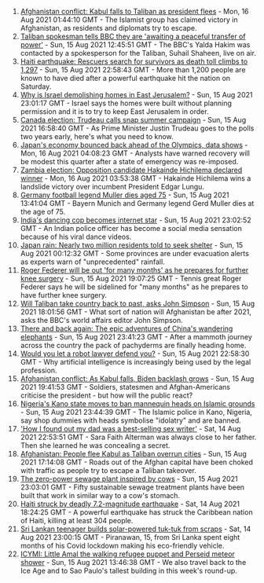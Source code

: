 1. [Afghanistan conflict: Kabul falls to Taliban as president flees](https://www.bbc.co.uk/news/world-asia-58223231) - Mon, 16 Aug 2021 01:44:10 GMT - The Islamist group has claimed victory in Afghanistan, as residents and diplomats try to escape.
2. [Taliban spokesman tells BBC they are 'awaiting a peaceful transfer of power'](https://www.bbc.co.uk/news/world-asia-58220305) - Sun, 15 Aug 2021 12:45:51 GMT - The BBC's Yalda Hakim was contacted by a spokesperson for the Taliban, Suhail Shaheen, live on air.
3. [Haiti earthquake: Rescuers search for survivors as death toll climbs to 1,297](https://www.bbc.co.uk/news/world-latin-america-58222888) - Sun, 15 Aug 2021 22:58:43 GMT - More than 1,200 people are known to have died after a powerful earthquake hit the nation on Saturday.
4. [Why is Israel demolishing homes in East Jerusalem?](https://www.bbc.co.uk/news/world-middle-east-58201218) - Sun, 15 Aug 2021 23:01:17 GMT - Israel says the homes were built without planning permission and it is to try to keep East Jerusalem in order.
5. [Canada election: Trudeau calls snap summer campaign](https://www.bbc.co.uk/news/world-us-canada-58209031) - Sun, 15 Aug 2021 16:58:40 GMT - As Prime Minister Justin Trudeau goes to the polls two years early, here's what you need to know.
6. [Japan's economy bounced back ahead of the Olympics, data shows](https://www.bbc.co.uk/news/business-58227096) - Mon, 16 Aug 2021 04:08:23 GMT - Analysts have warned recovery will be modest this quarter after a state of emergency was re-imposed.
7. [Zambia election: Opposition candidate Hakainde Hichilema declared winner](https://www.bbc.co.uk/news/world-africa-58226695) - Mon, 16 Aug 2021 03:53:38 GMT - Hakainde Hichilema wins a landslide victory over incumbent President Edgar Lungu.
8. [Germany football legend Muller dies aged 75](https://www.bbc.co.uk/sport/football/58222495) - Sun, 15 Aug 2021 13:41:04 GMT - Bayern Munich and Germany legend Gerd Muller dies at the age of 75.
9. [India's dancing cop becomes internet star](https://www.bbc.co.uk/news/world-asia-india-58184026) - Sun, 15 Aug 2021 23:02:52 GMT - An Indian police officer has become a social media sensation because of his viral dance videos.
10. [Japan rain: Nearly two million residents told to seek shelter](https://www.bbc.co.uk/news/world-asia-58212803) - Sun, 15 Aug 2021 00:12:32 GMT - Some provinces are under evacuation alerts as experts warn of "unprecedented" rainfall.
11. [Roger Federer will be out 'for many months' as he prepares for further knee surgery](https://www.bbc.co.uk/sport/tennis/58223042) - Sun, 15 Aug 2021 19:07:25 GMT - Tennis great Roger Federer says he will be sidelined for "many months" as he prepares to have further knee surgery.
12. [Will Taliban take country back to past, asks John Simpson](https://www.bbc.co.uk/news/world-58224559) - Sun, 15 Aug 2021 18:01:56 GMT - What sort of nation will Afghanistan be after 2021, asks the BBC's world affairs editor John Simpson.
13. [There and back again: The epic adventures of China's wandering elephants](https://www.bbc.co.uk/news/world-asia-china-58196663) - Sun, 15 Aug 2021 23:41:23 GMT - After a mammoth journey across the country the pack of pachyderms are finally heading home.
14. [Would you let a robot lawyer defend you?](https://www.bbc.co.uk/news/business-58158820) - Sun, 15 Aug 2021 22:58:30 GMT - Why artificial intelligence is increasingly being used by the legal profession.
15. [Afghanistan conflict: As Kabul falls, Biden backlash grows](https://www.bbc.co.uk/news/world-us-canada-58224399) - Sun, 15 Aug 2021 19:41:53 GMT - Soldiers, statesmen and Afghan-Americans criticise the president - but how will the public react?
16. [Nigeria's Kano state moves to ban mannequin heads on Islamic grounds](https://www.bbc.co.uk/news/world-africa-58175709) - Sun, 15 Aug 2021 23:44:39 GMT - The Islamic police in Kano, Nigeria, say shop dummies with heads symbolise "idolatry" and are banned.
17. ['How I found out my dad was a best-selling sex writer'](https://www.bbc.co.uk/news/stories-58171940) - Sat, 14 Aug 2021 22:53:51 GMT - Sara Faith Alterman was always close to her father. Then she learned he was concealing a secret.
18. [Afghanistan: People flee Kabul as Taliban overrun cities](https://www.bbc.co.uk/news/world-middle-east-58225187) - Sun, 15 Aug 2021 17:14:08 GMT - Roads out of the Afghan capital have been choked with traffic as people try to escape a Taliban takeover.
19. [The zero-power sewage plant inspired by cows](https://www.bbc.co.uk/news/science-environment-58017501) - Sun, 15 Aug 2021 23:03:01 GMT - Fifty sustainable sewage treatment plants have been built that work in similar way to a cow's stomach.
20. [Haiti struck by deadly 7.2-magnitude earthquake](https://www.bbc.co.uk/news/world-latin-america-58216614) - Sat, 14 Aug 2021 18:24:25 GMT - A powerful earthquake has struck the Caribbean nation of Haiti, killing at least 304 people.
21. [Sri Lankan teenager builds solar-powered tuk-tuk from scraps](https://www.bbc.co.uk/news/world-asia-58192468) - Sat, 14 Aug 2021 23:00:15 GMT - Piranawan, 15, from Sri Lanka spent eight months of his Covid lockdown making his eco-friendly vehicle.
22. [ICYMI: Little Amal the walking refugee puppet and Perseid meteor shower](https://www.bbc.co.uk/news/world-58207989) - Sun, 15 Aug 2021 13:46:38 GMT - We also travel back to the Ice Age and to Sao Paulo's tallest building in this week's round-up.

